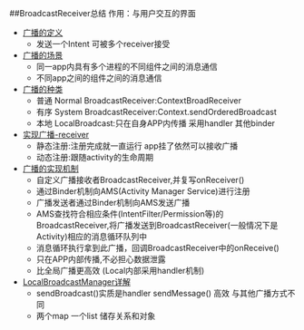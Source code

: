 ##BroadcastReceiver总结
    作用：与用户交互的界面
*   [广播的定义](https://maxiaobu1999.github.io/html5/heima/README.html)
    * 发送一个Intent 可被多个receiver接受
*   [广播的场景](https://maxiaobu1999.github.io/html5/heima/README.html)
    * 同一app内具有多个进程的不同组件之间的消息通信
    * 不同app之间的组件之间的消息通信
*   [广播的种类](https://maxiaobu1999.github.io/html5/heima/README.html)
    * 普通 Normal BroadcastReceiver:ContextBroadReceiver
    * 有序 System BroadcastReceiver:Context.sendOrderedBroadcast
    * 本地 LocalBroadcast:只在自身APP内传播  采用handler 其他binder
*   [实现广播-receiver](https://maxiaobu1999.github.io/html5/heima/README.html)
    * 静态注册:注册完成就一直运行 app挂了依然可以接收广播
    * 动态注册:跟随activity的生命周期
*   [广播的实现机制](https://maxiaobu1999.github.io/html5/heima/README.html)
    * 自定义广播接收者BroadcastReceiver,并复写onReceiver()
    * 通过Binder机制向AMS(Activity Manager Service)进行注册
    * 广播发送者通过Binder机制向AMS发送广播
    * AMS查找符合相应条件(IntentFilter/Permission等)的BroadcastReceiver,将广播发送到BroadcastReceiver(一般情况下是Activity)相应的消息循环队列中
    * 消息循环执行拿到此广播，回调BroadcastReceiver中的onReceive()
    * 只在APP内部传播,不必担心数据泄露
    * 比全局广播更高效 (Local内部采用handler机制)
*   [LocalBroadcastManager详解](https://maxiaobu1999.github.io/html5/heima/README.html)
    * sendBroadcast()实质是handler sendMessage() 高效 与其他广播方式不同
    * 两个map 一个list 储存关系和对象